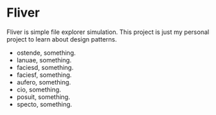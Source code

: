 # Fliver
Fliver is simple file explorer simulation. This project is just my personal project to learn about design patterns.

- ostende, something.
- lanuae, something.
- faciesd, something.
- faciesf, something.
- aufero, something.
- cio, something.
- posuit, something.
- specto, something.